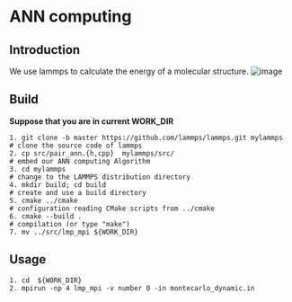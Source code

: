 # ANN computing


## Introduction
We use lammps to calculate the energy of a molecular structure.
![image](https://user-images.githubusercontent.com/70849044/109474252-49259f80-7aaf-11eb-88a7-10c7a99abee3.png)













## Build
**Suppose that you are in current WORK_DIR**
```
1. git clone -b master https://github.com/lammps/lammps.git mylammps  # clone the source code of lammps
2. cp src/pair_ann.{h,cpp}  mylammps/src/                             # embed our ANN computing Algorithm
3. cd mylammps                                                        # change to the LAMMPS distribution directory
4. mkdir build; cd build                                              # create and use a build directory
5. cmake ../cmake                                                     # configuration reading CMake scripts from ../cmake
6. cmake --build .                                                    # compilation (or type "make")
7. mv ../src/lmp_mpi ${WORK_DIR}
```
## Usage
```
1. cd  ${WORK_DIR}
2. mpirun -np 4 lmp_mpi -v number 0 -in montecarlo_dynamic.in
```
